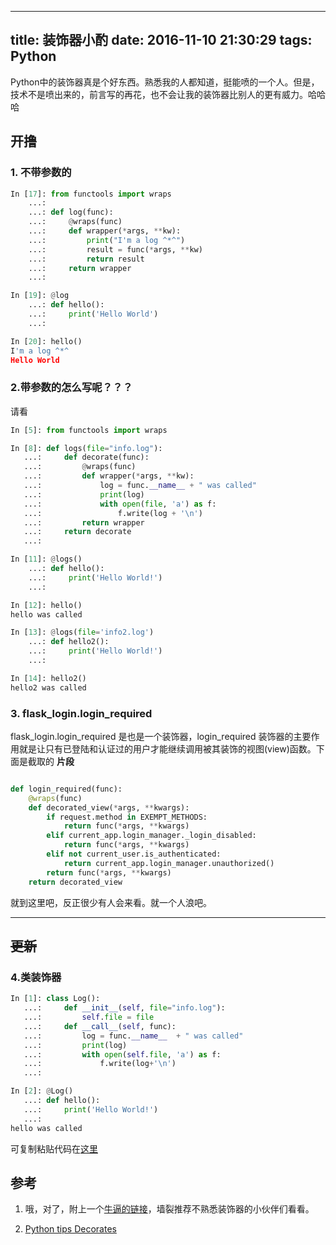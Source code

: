﻿
---
title: 装饰器小酌
date: 2016-11-10 21:30:29
tags: Python 
---
Python中的装饰器真是个好东西。熟悉我的人都知道，挺能喷的一个人。但是，技术不是喷出来的，前言写的再花，也不会让我的装饰器比别人的更有威力。哈哈哈

## 开撸

### 1. 不带参数的
```python
In [17]: from functools import wraps
    ...: 
    ...: def log(func):
    ...:     @wraps(func)
    ...:     def wrapper(*args, **kw):
    ...:         print("I'm a log ^*^")
    ...:         result = func(*args, **kw)
    ...:         return result
    ...:     return wrapper
    ...: 

In [19]: @log
    ...: def hello():
    ...:     print('Hello World')
    ...:     

In [20]: hello()
I'm a log ^*^
Hello World
```
### 2.带参数的怎么写呢？？？
请看
```python
In [5]: from functools import wraps

In [8]: def logs(file="info.log"):
   ...:     def decorate(func):
   ...:         @wraps(func)
   ...:         def wrapper(*args, **kw):
   ...:             log = func.__name__ + " was called"
   ...:             print(log)
   ...:             with open(file, 'a') as f:
   ...:                 f.write(log + '\n')
   ...:         return wrapper
   ...:     return decorate
   ...: 

In [11]: @logs()
    ...: def hello():
    ...:     print('Hello World!')
    ...:     

In [12]: hello()
hello was called

In [13]: @logs(file='info2.log')
    ...: def hello2():
    ...:     print('Hello World!')
    ...:     

In [14]: hello2()
hello2 was called
```

### 3. flask_login.login_required
flask_login.login_required 是也是一个装饰器，login_required 装饰器的主要作用就是让只有已登陆和认证过的用户才能继续调用被其装饰的视图(view)函数。下面是截取的 **片段**
```python

def login_required(func):
    @wraps(func)
    def decorated_view(*args, **kwargs):
        if request.method in EXEMPT_METHODS:
            return func(*args, **kwargs)
        elif current_app.login_manager._login_disabled:
            return func(*args, **kwargs)
        elif not current_user.is_authenticated:
            return current_app.login_manager.unauthorized()
        return func(*args, **kwargs)
    return decorated_view

```
就到这里吧，反正很少有人会来看。就一个人浪吧。

---
~~更新~~
---
### 4.类装饰器
```python
In [1]: class Log():
   ...:     def __init__(self, file="info.log"):
   ...:         self.file = file
   ...:     def __call__(self, func):
   ...:         log = func.__name__  + " was called"
   ...:         print(log)
   ...:         with open(self.file, 'a') as f:
   ...:             f.write(log+'\n')
   ...: 

In [2]: @Log()
   ...: def hello():
   ...:     print('Hello World!')
   ...:     
hello was called

```
可复制粘贴代码在[这里](https://github.com/lambdaplus/python/tree/master/decorate)
## 参考
1. 哦，对了，附上一个[牛逼的链接](http://stackoverflow.com/questions/739654/how-to-make-a-chain-of-function-decorators-in-python/1594484#1594484)，墙裂推荐不熟悉装饰器的小伙伴们看看。

2. [Python tips Decorates](http://book.pythontips.com/en/latest/decorators.html#decorator-classes)
